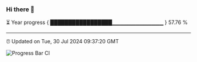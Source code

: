 ### Hi there 👋

⏳ Year progress { █████████████████▁▁▁▁▁▁▁▁▁▁▁▁▁ } 57.76 %

---

⏰ Updated on Tue, 30 Jul 2024 09:37:20 GMT

![Progress Bar CI](https://github.com/IshwaranRudhara/GIT-ACTION/workflows/Progress%20Bar%20CI/badge.svg)
